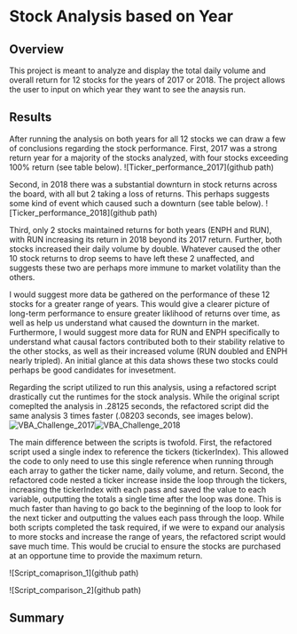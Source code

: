 # Stock Analysis based on Year

## Overview
This project is meant to analyze and display the total daily volume and overall return for 12 stocks for the years of 2017 or 2018. The project allows the user to input on which year they want to see the anaysis run.
## Results
After running the analysis on both years for all 12 stocks we can draw a few of conclusions regarding the stock performance. First, 2017 was a strong return year for a majority of the stocks analyzed, with four stocks exceeding 100% return (see table below).
![Ticker_performance_2017](github path)

Second, in 2018 there was a substantial downturn in stock returns across the board, with all but 2 taking a loss of returns. This perhaps suggests some kind of event which caused such a downturn (see table below).
![Ticker_performance_2018](github path) 

Third, only 2 stocks maintained returns for both years (ENPH and RUN), with RUN increasing its return in 2018 beyond its 2017 return. Further, both stocks increased their daily volume by double. Whatever caused the other 10 stock returns to drop seems to have left these 2 unaffected, and suggests these two are perhaps more immune to market volatility than the others. 

I would suggest more data be gathered on the performance of these 12 stocks for a greater range of years. This would give a clearer picture of long-term performance to ensure greater liklihood of returns over time, as well as help us understand what caused the downturn in the market. Furthermore, I would suggest more data for RUN and ENPH specifically to understand what causal factors contributed both to their stability relative to the other stocks, as well as their increased volume (RUN doubled and ENPH nearly tripled). An initial glance at this data shows these two stocks could perhaps be good candidates for invesetment. 

Regarding the script utilized to run this analysis, using a refactored script drastically cut the runtimes for the stock analysis. While the original script comeplted the analysis in .28125 seconds, the refactored script did the same analysis 3 times faster (.08203 seconds, see images below).
![VBA_Challenge_2017](https://github.com/conorwhanson/stock-analysis/blob/main/resources/VBA_Challenge_2017.png)![VBA_Challenge_2018](https://github.com/conorwhanson/stock-analysis/blob/main/resources/VBA_Challenge_2018.png)

The main difference between the scripts is twofold. First, the refactored script used a single index to reference the tickers (tickerIndex). This allowed the code to only need to use this single reference when running through each array to gather the ticker name, daily volume, and return. Second, the refactored code nested a ticker increase inside the loop through the tickers, increasing the tickerIndex with each pass and saved the value to each variable, outputting the totals a single time after the loop was done. This is much faster than having to go back to the beginning of the loop to look for the next ticker and outputting the values each pass through the loop. While both scripts completed the task required, if we were to expand our analysis to more stocks and increase the range of years, the refactored script would save much time. This would be crucial to ensure the stocks are purchased at an opportune time to provide the maximum return.

![Script_comaprison_1](github path)

![Script_comparison_2](github path)



## Summary

